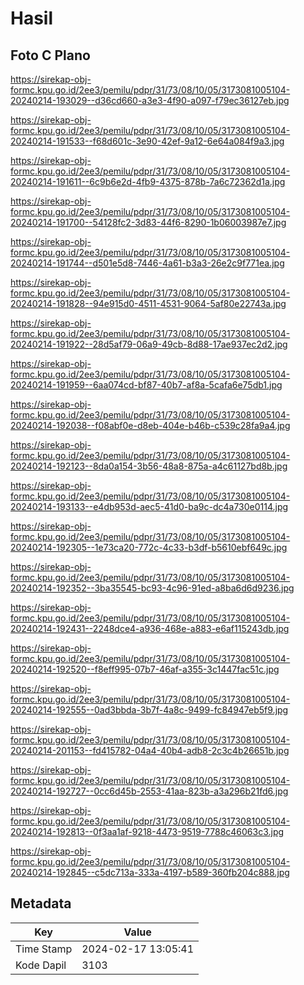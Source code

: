 # Hasil

## Foto C Plano

https://sirekap-obj-formc.kpu.go.id/2ee3/pemilu/pdpr/31/73/08/10/05/3173081005104-20240214-193029--d36cd660-a3e3-4f90-a097-f79ec36127eb.jpg

https://sirekap-obj-formc.kpu.go.id/2ee3/pemilu/pdpr/31/73/08/10/05/3173081005104-20240214-191533--f68d601c-3e90-42ef-9a12-6e64a084f9a3.jpg

https://sirekap-obj-formc.kpu.go.id/2ee3/pemilu/pdpr/31/73/08/10/05/3173081005104-20240214-191611--6c9b6e2d-4fb9-4375-878b-7a6c72362d1a.jpg

https://sirekap-obj-formc.kpu.go.id/2ee3/pemilu/pdpr/31/73/08/10/05/3173081005104-20240214-191700--54128fc2-3d83-44f6-8290-1b06003987e7.jpg

https://sirekap-obj-formc.kpu.go.id/2ee3/pemilu/pdpr/31/73/08/10/05/3173081005104-20240214-191744--d501e5d8-7446-4a61-b3a3-26e2c9f771ea.jpg

https://sirekap-obj-formc.kpu.go.id/2ee3/pemilu/pdpr/31/73/08/10/05/3173081005104-20240214-191828--94e915d0-4511-4531-9064-5af80e22743a.jpg

https://sirekap-obj-formc.kpu.go.id/2ee3/pemilu/pdpr/31/73/08/10/05/3173081005104-20240214-191922--28d5af79-06a9-49cb-8d88-17ae937ec2d2.jpg

https://sirekap-obj-formc.kpu.go.id/2ee3/pemilu/pdpr/31/73/08/10/05/3173081005104-20240214-191959--6aa074cd-bf87-40b7-af8a-5cafa6e75db1.jpg

https://sirekap-obj-formc.kpu.go.id/2ee3/pemilu/pdpr/31/73/08/10/05/3173081005104-20240214-192038--f08abf0e-d8eb-404e-b46b-c539c28fa9a4.jpg

https://sirekap-obj-formc.kpu.go.id/2ee3/pemilu/pdpr/31/73/08/10/05/3173081005104-20240214-192123--8da0a154-3b56-48a8-875a-a4c61127bd8b.jpg

https://sirekap-obj-formc.kpu.go.id/2ee3/pemilu/pdpr/31/73/08/10/05/3173081005104-20240214-193133--e4db953d-aec5-41d0-ba9c-dc4a730e0114.jpg

https://sirekap-obj-formc.kpu.go.id/2ee3/pemilu/pdpr/31/73/08/10/05/3173081005104-20240214-192305--1e73ca20-772c-4c33-b3df-b5610ebf649c.jpg

https://sirekap-obj-formc.kpu.go.id/2ee3/pemilu/pdpr/31/73/08/10/05/3173081005104-20240214-192352--3ba35545-bc93-4c96-91ed-a8ba6d6d9236.jpg

https://sirekap-obj-formc.kpu.go.id/2ee3/pemilu/pdpr/31/73/08/10/05/3173081005104-20240214-192431--2248dce4-a936-468e-a883-e6af115243db.jpg

https://sirekap-obj-formc.kpu.go.id/2ee3/pemilu/pdpr/31/73/08/10/05/3173081005104-20240214-192520--f8eff995-07b7-46af-a355-3c1447fac51c.jpg

https://sirekap-obj-formc.kpu.go.id/2ee3/pemilu/pdpr/31/73/08/10/05/3173081005104-20240214-192555--0ad3bbda-3b7f-4a8c-9499-fc84947eb5f9.jpg

https://sirekap-obj-formc.kpu.go.id/2ee3/pemilu/pdpr/31/73/08/10/05/3173081005104-20240214-201153--fd415782-04a4-40b4-adb8-2c3c4b26651b.jpg

https://sirekap-obj-formc.kpu.go.id/2ee3/pemilu/pdpr/31/73/08/10/05/3173081005104-20240214-192727--0cc6d45b-2553-41aa-823b-a3a296b21fd6.jpg

https://sirekap-obj-formc.kpu.go.id/2ee3/pemilu/pdpr/31/73/08/10/05/3173081005104-20240214-192813--0f3aa1af-9218-4473-9519-7788c46063c3.jpg

https://sirekap-obj-formc.kpu.go.id/2ee3/pemilu/pdpr/31/73/08/10/05/3173081005104-20240214-192845--c5dc713a-333a-4197-b589-360fb204c888.jpg


## Metadata

| Key        | Value               |
| ---------- | ------------------- |
| Time Stamp | 2024-02-17 13:05:41 |
| Kode Dapil | 3103                |



